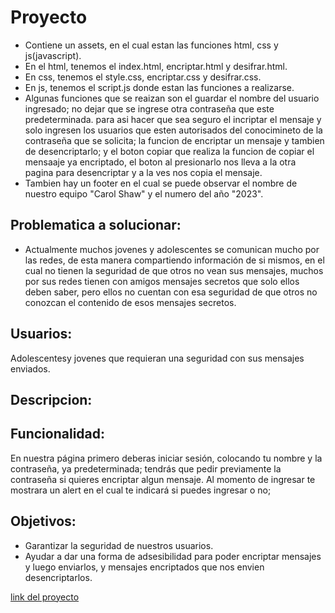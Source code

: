 # Proyecto
* Contiene un assets, en el cual estan las funciones html, css y js(javascript).
* En el html, tenemos el index.html, encriptar.html y desifrar.html.
* En css, tenemos el style.css, encriptar.css y desifrar.css.
* En js, tenemos el script.js donde estan las funciones a realizarse.
* Algunas funciones que se reaizan son el guardar el nombre del usuario ingresado; no dejar que se ingrese otra contraseña que este predeterminada. para  asi hacer que sea seguro el incriptar el mensaje y solo ingresen los usuarios que esten autorisados del conocimineto de la contraseña que se solicita; la funcion de encriptar un mensaje y tambien de desencriptarlo; y el boton copiar que realiza la funcion de copiar el mensaaje ya encriptado, el boton al presionarlo nos lleva a la otra pagina para desencriptar y a la ves nos copia el mensaje.
* Tambien hay un footer en el cual se puede observar el nombre de nuestro equipo "Carol Shaw" y el numero del año "2023".
## Problematica a solucionar:
* Actualmente muchos jovenes y adolescentes se comunican mucho por las redes, de esta manera compartiendo información de si mismos, en el cual no tienen la seguridad de que otros no vean sus mensajes, muchos por sus redes tienen con amigos mensajes secretos que solo ellos deben saber, pero ellos no cuentan con esa seguridad de que otros no conozcan el contenido de esos mensajes secretos.
## Usuarios: 
Adolescentesy jovenes que requieran una seguridad con sus mensajes enviados.
## Descripcion:
 
## Funcionalidad:
En nuestra página primero deberas iniciar sesión, colocando tu nombre y la contraseña, ya predeterminada; tendrás que pedir previamente la contraseña si quieres encriptar algun mensaje. Al momento de ingresar te mostrara un alert en el cual te indicará si puedes ingresar o no; 
## Objetivos:
* Garantizar la seguridad de nuestros usuarios.
* Ayudar a dar una forma de adsesibilidad para poder encriptar mensajes y luego enviarlos, y mensajes encriptados que nos envien desencriptarlos.

[link del proyecto](https://Encriptar-el-mensaje.brighidbances.repl.co)
